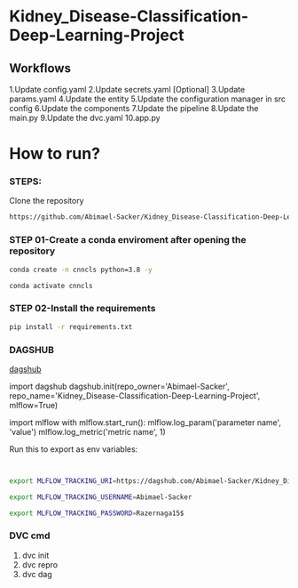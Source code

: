 # Kidney_Disease-Classification-Deep-Learning-Project



## Workflows
1.Update config.yaml
2.Update secrets.yaml [Optional]
3.Update params.yaml
4.Update the entity
5.Update the configuration manager in src config
6.Update the components
7.Update the pipeline
8.Update the main.py
9.Update the dvc.yaml
10.app.py


# How to run?

### STEPS:

Clone the repository

``` bash
https://github.com/Abimael-Sacker/Kidney_Disease-Classification-Deep-Learning-Project
```

### STEP 01-Create a conda enviroment after opening the repository
```bash
conda create -n cnncls python=3.8 -y
```

```bash
conda activate cnncls
```
### STEP 02-Install the requirements

```bash
pip install -r requirements.txt
```
### DAGSHUB
[dagshub](https://dagshub.com/)

import dagshub
dagshub.init(repo_owner='Abimael-Sacker', repo_name='Kidney_Disease-Classification-Deep-Learning-Project', mlflow=True)

import mlflow
with mlflow.start_run():
  mlflow.log_param('parameter name', 'value')
  mlflow.log_metric('metric name', 1)

Run this to export as env variables:
```bash


export MLFLOW_TRACKING_URI=https://dagshub.com/Abimael-Sacker/Kidney_Disease-Classification-Deep-Learning-Project.mlflow

export MLFLOW_TRACKING_USERNAME=Abimael-Sacker

export MLFLOW_TRACKING_PASSWORD=Razernaga15$

```

### DVC cmd

1. dvc init
2. dvc repro
3. dvc dag
